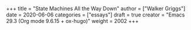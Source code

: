+++
title = "State Machines All the Way Down"
author = ["Walker Griggs"]
date = 2020-06-06
categories = ["essays"]
draft = true
creator = "Emacs 29.3 (Org mode 9.6.15 + ox-hugo)"
weight = 2002
+++
